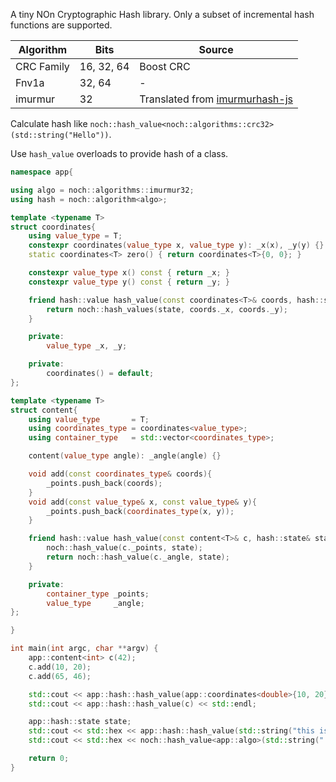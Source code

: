 A tiny NOn Cryptographic Hash library. Only a subset of incremental hash functions are supported.

| Algorithm  | Bits       | Source                         |
|------------|------------|--------------------------------|
| CRC Family | 16, 32, 64 | Boost CRC                      |
| Fnv1a      | 32, 64     | -                              |
| imurmur    | 32         | Translated from [imurmurhash-js](https://github.com/jensyt/imurmurhash-js) |

Calculate hash like `noch::hash_value<noch::algorithms::crc32>(std::string("Hello"))`.

Use `hash_value` overloads to provide hash of a class.

```cpp
namespace app{

using algo = noch::algorithms::imurmur32;
using hash = noch::algorithm<algo>;

template <typename T>
struct coordinates{
    using value_type = T;
    constexpr coordinates(value_type x, value_type y): _x(x), _y(y) {}
    static coordinates<T> zero() { return coordinates<T>{0, 0}; }

    constexpr value_type x() const { return _x; }
    constexpr value_type y() const { return _y; }

    friend hash::value hash_value(const coordinates<T>& coords, hash::state& state){
        return noch::hash_values(state, coords._x, coords._y);
    }

    private:
        value_type _x, _y;

    private:
        coordinates() = default;
};

template <typename T>
struct content{
    using value_type       = T;
    using coordinates_type = coordinates<value_type>;
    using container_type   = std::vector<coordinates_type>;

    content(value_type angle): _angle(angle) {}

    void add(const coordinates_type& coords){
        _points.push_back(coords);
    }
    void add(const value_type& x, const value_type& y){
        _points.push_back(coordinates_type(x, y));
    }

    friend hash::value hash_value(const content<T>& c, hash::state& state){
        noch::hash_value(c._points, state);
        return noch::hash_value(c._angle, state);
    }

    private:
        container_type _points;
        value_type     _angle;
};

}
```

```cpp
int main(int argc, char **argv) {
    app::content<int> c(42);
    c.add(10, 20);
    c.add(65, 46);

    std::cout << app::hash::hash_value(app::coordinates<double>{10, 20}) << " " << app::hash::hash_value(app::coordinates<int>{10, 20}) << std::endl;
    std::cout << app::hash::hash_value(c) << std::endl;

    app::hash::state state;
    std::cout << std::hex << app::hash::hash_value(std::string("this is a"), state) << std::endl;
    std::cout << std::hex << noch::hash_value<app::algo>(std::string(" test string"), state) << std::endl;

    return 0;
}
```
